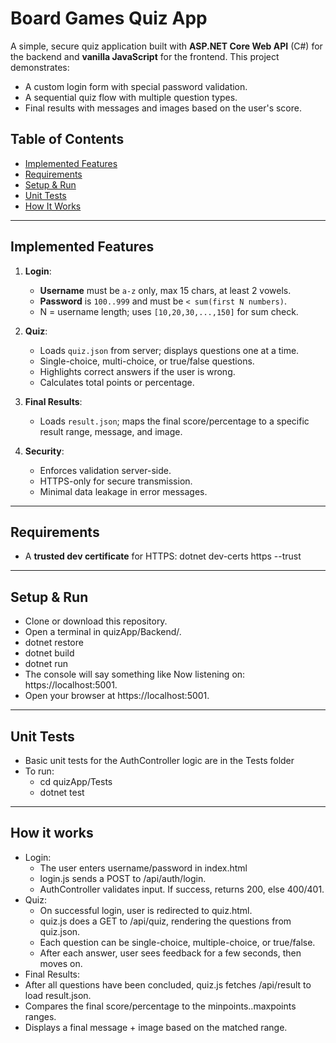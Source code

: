 # Board Games Quiz App

A simple, secure quiz application built with **ASP.NET Core Web API** (C#) for the backend and **vanilla JavaScript** for the frontend. This project demonstrates:
- A custom login form with special password validation.
- A sequential quiz flow with multiple question types.
- Final results with messages and images based on the user's score.

## Table of Contents
- [Implemented Features](#features)
- [Requirements](#requirements)
- [Setup & Run](#setup--run)
- [Unit Tests](#unit-tests)
- [How It Works](#how-it-works)

---

## Implemented Features

1. **Login**:  
   - **Username** must be `a-z` only, max 15 chars, at least 2 vowels.  
   - **Password** is `100..999` and must be `< sum(first N numbers)`.  
   - N = username length; uses `[10,20,30,...,150]` for sum check.

2. **Quiz**:  
   - Loads `quiz.json` from server; displays questions one at a time.  
   - Single-choice, multi-choice, or true/false questions.  
   - Highlights correct answers if the user is wrong.  
   - Calculates total points or percentage.  

3. **Final Results**:  
   - Loads `result.json`; maps the final score/percentage to a specific result range, message, and image.

4. **Security**:  
   - Enforces validation server-side.  
   - HTTPS-only for secure transmission.  
   - Minimal data leakage in error messages.

---

## Requirements
- A **trusted dev certificate** for HTTPS:
  dotnet dev-certs https --trust

---

## Setup & Run

- Clone or download this repository.
- Open a terminal in quizApp/Backend/.
- dotnet restore
- dotnet build
- dotnet run
- The console will say something like Now listening on: https://localhost:5001.
- Open your browser at https://localhost:5001.

---

## Unit Tests
- Basic unit tests for the AuthController logic are in the Tests folder
- To run:
  - cd quizApp/Tests
  - dotnet test

---

## How it works

- Login:
  - The user enters username/password in index.html
  - login.js sends a POST to /api/auth/login.
  - AuthController validates input. If success, returns 200, else 400/401.
- Quiz:
  - On successful login, user is redirected to quiz.html.
  - quiz.js does a GET to /api/quiz, rendering the questions from quiz.json.
  - Each question can be single-choice, multiple-choice, or true/false.
  - After each answer, user sees feedback for a few seconds, then moves on.
 - Final Results:
  - After all questions have been concluded, quiz.js fetches /api/result to load result.json.
  - Compares the final score/percentage to the minpoints..maxpoints ranges.
  - Displays a final message + image based on the matched range.
